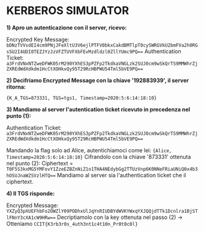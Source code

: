 # KERBEROS SIMULATOR

**1) Apro un autenticazione con il server, ricevo:**

Encrypted Key Message: `bDNzTVVsdEI4cm9PNjJFeXltU3V6ejlPTFV0bkxCakdBMTlpT0cySWRGVkU2bmFVa2h0RGs5U2I4UDI0TEZJYzJzVFZTUVFXbFEvMzdldzl0ZllYUmc9PQ==`
Authentication Ticket: `a3FrdVNxNTZweDFWK05rM290YXhES3pPZFp2TkdkaVNGLzk2SUJ0cm9wSkQrTS9MMWhrZjZXREdWdXdkdm1HcCtXOHkxQy95T29RcHBPWU54Tml5bVE9PQ==`


**2) Decifriamo Encrypted Message con la chiave '192883939', il server ritorna:**

`{K_A_TGS=873331, TGS=tgs1, Timestamp=2020:5:6:14:18:10}`


**3) Mandiamo al server l'autentication ticket ricevuto in precedenza nel punto (1):**


Authentication Ticket: `a3FrdVNxNTZweDFWK05rM290YXhES3pPZFp2TkdkaVNGLzk2SUJ0cm9wSkQrTS9MMWhrZjZXREdWdXdkdm1HcCtXOHkxQy95T29RcHBPWU54Tml5bVE9PQ==`

Mandando la flag solo ad Alice, autentichiamoci come lei: `{Alice, Timestamp=2020:5:6:14:18:10}`
Cifrandolo con la chiave '873331' ottenuta nel punto (2):
Ciphertext = `T0F5S3kxMG5YMFovY1ZzeEZBZnNiZ1o1THA4NEdybGg2TTUzVnp6K0NNeFRiaUNiQ0x4b3hOSUJnaWZSVzlHTQ==`
Mandiamo al server sia l'authentication ticket che il ciphertext.


**4) Il TGS risponde:**

Encrypted Message: `YXZyQ3pXUEFhbFo2OWZlY09PODhxUlJqYnRIUDBYdWVKYWxqYXJQQjdTTk1Dcnlra1BjSTlFNnY3cXA1cW9HRw==`
Decriptiamolo con la key ottenuta nel passo (2) -> Otteniamo `CCIT{K3rb3r0s_4uth3nt1c4t10n_Pr0t0c0l}`
